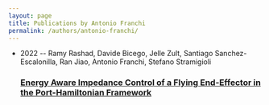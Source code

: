 ```yaml
---
layout: page
title: Publications by Antonio Franchi
permalink: /authors/antonio-franchi/
---
```


<ul class="post-list">
<li><span class='post-meta'>2022 -- Ramy Rashad, Davide Bicego, Jelle Zult, Santiago Sanchez-Escalonilla, Ran Jiao, Antonio Franchi, Stefano Stramigioli</span><h3><a class='post-link' href='../../energy-aware-impedance-control-of-a-flying-end-effector-in-the-port-hamiltonian-framework'>Energy Aware Impedance Control of a Flying End-Effector in the Port-Hamiltonian Framework</a></h3></li>

</ul>
